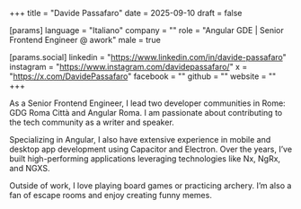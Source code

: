 +++
title = "Davide Passafaro"
date = 2025-09-10
draft = false

[params]
language = "Italiano"
company = ""
role = "Angular GDE | Senior Frontend Engineer @ awork"
male = true

[params.social]
linkedin = "https://www.linkedin.com/in/davide-passafaro"
instagram = "https://www.instagram.com/davidepassafaro/"
x = "https://x.com/DavidePassafaro"
facebook = ""
github = ""
website = ""
+++

As a Senior Frontend Engineer, I lead two developer communities in Rome: GDG Roma Città and Angular Roma. I am passionate about contributing to the tech community as a writer and speaker.

Specializing in Angular, I also have extensive experience in mobile and desktop app development using Capacitor and Electron. Over the years, I’ve built high-performing applications leveraging technologies like Nx, NgRx, and NGXS.

Outside of work, I love playing board games or practicing archery. I’m also a fan of escape rooms and enjoy creating funny memes.
